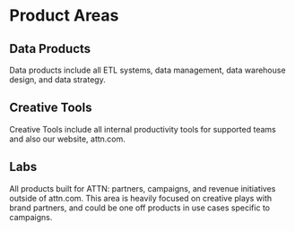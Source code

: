 # Product Areas

## Data Products

Data products include all ETL systems, data management, data warehouse design, and data strategy. 

## Creative Tools

Creative Tools include all internal productivity tools for supported teams and also our website, attn.com.

## Labs

All products built for ATTN: partners, campaigns, and revenue initiatives outside of attn.com. This area is heavily focused on creative plays with brand partners, and could be one off products in use cases specific to campaigns.
